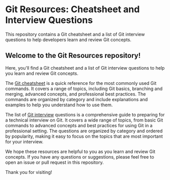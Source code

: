 # Git Resources: Cheatsheet and Interview Questions

This repository contains a Git cheatsheet and a list of Git interview questions to help developers learn and review Git concepts.

## Welcome to the Git Resources repository! 

Here, you'll find a Git cheatsheet and a list of Git interview questions to help you learn and review Git concepts.

The [Git cheatsheet](CHEATSHEET.md) is a quick reference for the most commonly used Git commands. It covers a range of topics, including Git basics, branching and merging, advanced concepts, and professional best practices. The commands are organized by category and include explanations and examples to help you understand how to use them.

The list of [Git interview](INTERVIEW.md) questions is a comprehensive guide to preparing for a technical interview on Git. It covers a wide range of topics, from basic Git commands to advanced concepts and best practices for using Git in a professional setting. The questions are organized by category and ordered by popularity, making it easy to focus on the topics that are most important for your interview.

We hope these resources are helpful to you as you learn and review Git concepts. If you have any questions or suggestions, please feel free to open an issue or pull request in this repository.

Thank you for visiting!
